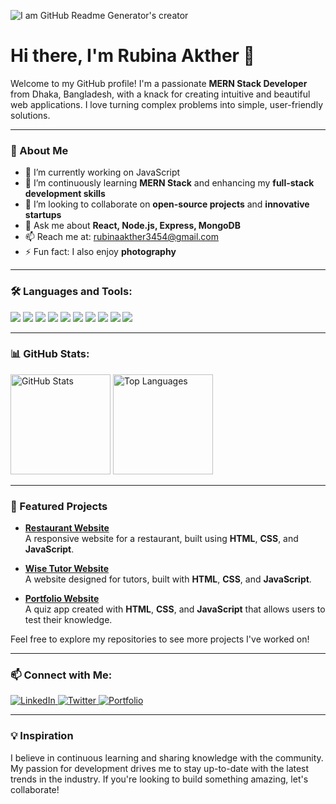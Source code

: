 
![I am GitHub Readme Generator's creator](https://scontent.fdac174-1.fna.fbcdn.net/v/t39.30808-6/462617909_522196184084515_3516142370512164155_n.png?stp=dst-png_s960x960&_nc_cat=109&ccb=1-7&_nc_sid=cc71e4&_nc_eui2=AeEI4ueEKgF4ll-ziW4X6HULBY8UMphoAKIFjxQymGgAoslgU8-2MRGRvWZ8bMGu1Cf6xVE_DKSOr4LLveeBnGCI&_nc_ohc=_HvM00toT2sQ7kNvgHTXtU8&_nc_ht=scontent.fdac174-1.fna&_nc_gid=AYohisXkCgP4q_P7BGfnBHu&oh=00_AYA8YOrwWR6aCD1l06PCjDNMx0w7T_AfCfnUEma9uUJv2g&oe=670E71D7)


# Hi there, I'm Rubina Akther 👋

Welcome to my GitHub profile! I'm a passionate **MERN Stack Developer** from Dhaka, Bangladesh, with a knack for creating intuitive and beautiful web applications. I love turning complex problems into simple, user-friendly solutions.

---

### 🚀 About Me

- 🔭 I’m currently working on JavaScript
- 🌱 I’m continuously learning **MERN Stack** and enhancing my **full-stack development skills**
- 👯 I’m looking to collaborate on **open-source projects** and **innovative startups**
- 💬 Ask me about **React, Node.js, Express, MongoDB**
- 📫 Reach me at: [rubinaakther3454@gmail.com](mailto:rubinaakther3454@gmail.com)
- ⚡ Fun fact: I also enjoy **photography**

---

### 🛠️ Languages and Tools:

<p>
  <img src="https://img.shields.io/badge/JavaScript-ES6+-F7DF1E?style=for-the-badge&logo=javascript&logoColor=black">
  <img src="https://img.shields.io/badge/React-61DAFB?style=for-the-badge&logo=react&logoColor=white">
  <img src="https://img.shields.io/badge/Node.js-339933?style=for-the-badge&logo=nodedotjs&logoColor=white">
  <img src="https://img.shields.io/badge/Express-000000?style=for-the-badge&logo=express&logoColor=white">
  <img src="https://img.shields.io/badge/MongoDB-47A248?style=for-the-badge&logo=mongodb&logoColor=white">
  <img src="https://img.shields.io/badge/HTML5-E34F26?style=for-the-badge&logo=html5&logoColor=white">
  <img src="https://img.shields.io/badge/CSS3-1572B6?style=for-the-badge&logo=css3&logoColor=white">
  <img src="https://img.shields.io/badge/Git-F05032?style=for-the-badge&logo=git&logoColor=white">
  <img src="https://img.shields.io/badge/GitHub-181717?style=for-the-badge&logo=github&logoColor=white">
  <img src="https://img.shields.io/badge/VS%20Code-007ACC?style=for-the-badge&logo=visual-studio-code&logoColor=white">
</p>

---

### 📊 GitHub Stats:

<p>
  <img src="https://github-readme-stats.vercel.app/api?username=RubinaAkther&show_icons=true&theme=radical" alt="GitHub Stats" height="160"/>
  <img src="https://github-readme-stats.vercel.app/api/top-langs/?username=RubinaAkther&layout=compact&theme=radical" alt="Top Languages" height="160"/>
</p>

---

### 🌟 Featured Projects

- **[Restaurant Website](https://rubinaakther.github.io/html-css-demo-restaurant-website/)**  
  A responsive website for a restaurant, built using **HTML**, **CSS**, and **JavaScript**.
  
- **[Wise Tutor Website](https://rubinaakther.github.io/Day03_-100DaysOfCode/)**  
  A website designed for tutors, built with **HTML**, **CSS**, and **JavaScript**.

- **[Portfolio Website](https://rubinaakther.github.io/Assignment1_Portfolio_Website/)**  
  A quiz app created with **HTML**, **CSS**, and **JavaScript** that allows users to test their knowledge.

Feel free to explore my repositories to see more projects I've worked on!

---

### 📫 Connect with Me:

<p>
  <a href="https://www.linkedin.com/in/YourLinkedInProfile/">
    <img src="https://img.shields.io/badge/LinkedIn-0077B5?style=for-the-badge&logo=linkedin&logoColor=white" alt="LinkedIn">
  </a>
  <a href="https://twitter.com/YourTwitterHandle">
    <img src="https://img.shields.io/badge/Twitter-1DA1F2?style=for-the-badge&logo=twitter&logoColor=white" alt="Twitter">
  </a>
  <a href="https://your-portfolio.com/">
    <img src="https://img.shields.io/badge/Portfolio-FF5722?style=for-the-badge&logo=web&logoColor=white" alt="Portfolio">
  </a>
</p>

---

### 💡 Inspiration

I believe in continuous learning and sharing knowledge with the community. My passion for development drives me to stay up-to-date with the latest trends in the industry. If you're looking to build something amazing, let's collaborate!




